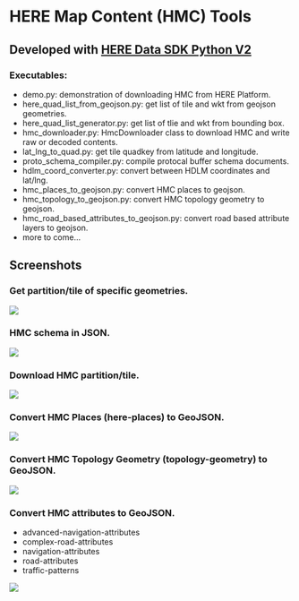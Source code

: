 # HERE Map Content (HMC) Tools
## Developed with [HERE Data SDK Python V2](https://www.here.com/docs/bundle/data-sdk-for-python-developer-guide-v2/page/README.html)

### Executables:
* demo.py: demonstration of downloading HMC from HERE Platform.
* here_quad_list_from_geojson.py: get list of tile and wkt from geojson geometries.
* here_quad_list_generator.py: get list of tlie and wkt from bounding box.
* hmc_downloader.py: HmcDownloader class to download HMC and write raw or decoded contents.
* lat_lng_to_quad.py: get tile quadkey from latitude and longitude.
* proto_schema_compiler.py: compile protocal buffer schema documents.
* hdlm_coord_converter.py: convert between HDLM coordinates and lat/lng.
* hmc_places_to_geojson.py: convert HMC places to geojson.
* hmc_topology_to_geojson.py: convert HMC topology geometry to geojson.
* hmc_road_based_attributes_to_geojson.py: convert road based attribute layers to geojson.
* more to come...

## Screenshots

### Get partition/tile of specific geometries.
![](https://i.imgur.com/dtDWMHl.png)

### HMC schema in JSON.
![](https://i.imgur.com/zolDmWJ.png)

### Download HMC partition/tile.
![](https://i.imgur.com/PRP23vk.png)

### Convert HMC Places (here-places) to GeoJSON.
![](https://i.imgur.com/vPvITdB.png)

### Convert HMC Topology Geometry (topology-geometry) to GeoJSON.
![](https://i.imgur.com/7EFdYm6.jpeg)

### Convert HMC attributes to GeoJSON.
* advanced-navigation-attributes
* complex-road-attributes
* navigation-attributes
* road-attributes
* traffic-patterns

![](https://i.imgur.com/C5pZHrY.jpeg)